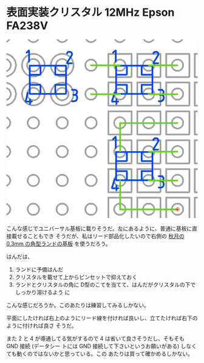 # 表面実装クリスタル 12MHz Epson FA238V

![図面](./librecad/Epson_12MHz_Crystal_FAV238V.png)

こんな感じでユニバーサル基板に載りそうだ。左にあるように、普通に基板に直接載せることもでき
そうだが、私はリード部品化したいので右側の
[秋月の 0.3mm の角型ランドの基板](https://akizukidenshi.com/catalog/g/g109725/)
を使うだろう。

はんだは、

1. ランドに予備はんだ
1. クリスタルを載せて上からピンセットで抑えておく
1. ランドとクリスタルの角に D型のこてを当てて、はんだがクリスタルの下でしっかり溶けるよう
   に

こんな感じだろうか。このあたりは練習してみるしかない。

平面にしたければ右上のようにリード線を付ければ良いし、立てたければ右下のように付ければ良さ
そうだ。

また 2 と 4 が導通してる気がするので 4 は省いて良さそうだし、そもそも GND 接続 (データシー
トには GND 接続して下さいというお願いがある) しなくても動くのではないかと思っている。この
あたりは買って確かめるしかない。

